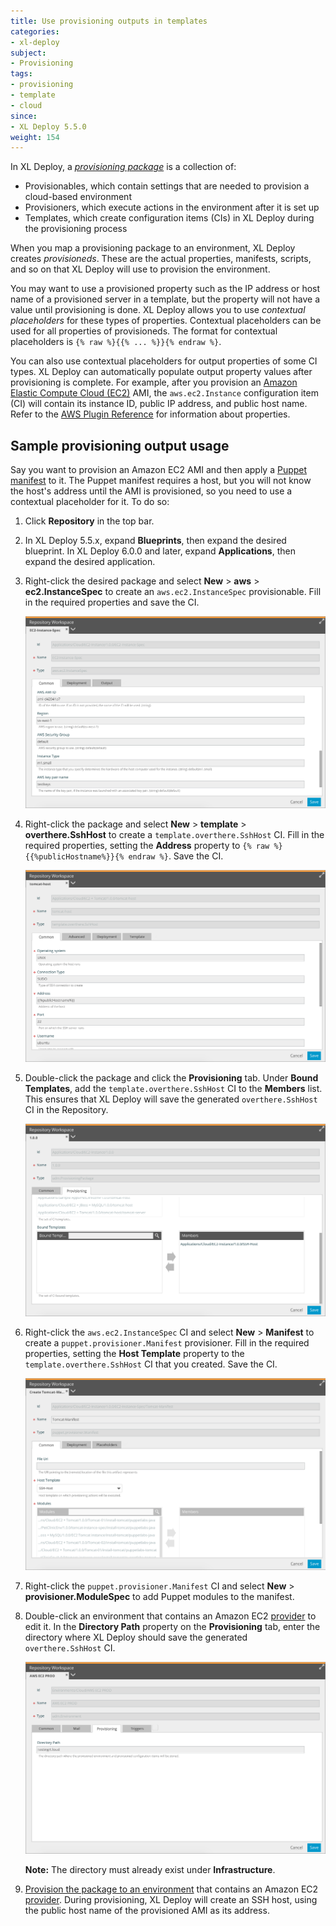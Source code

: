 ```yaml
---
title: Use provisioning outputs in templates
categories:
- xl-deploy
subject:
- Provisioning
tags:
- provisioning
- template
- cloud
since:
- XL Deploy 5.5.0
weight: 154
---
```


In XL Deploy, a [*provisioning package*](/xl-deploy/how-to/create-a-provisioning-package.html) is a collection of:

* Provisionables, which contain settings that are needed to provision a cloud-based environment
* Provisioners, which execute actions in the environment after it is set up
* Templates, which create configuration items (CIs) in XL Deploy during the provisioning process

When you map a provisioning package to an environment, XL Deploy creates *provisioneds*. These are the actual properties, manifests, scripts, and so on that XL Deploy will use to provision the environment.

You may want to use a provisioned property such as the IP address or host name of a provisioned server in a template, but the property will not have a value until provisioning is done. XL Deploy allows you to use *contextual placeholders* for these types of properties. Contextual placeholders can be used for all properties of provisioneds. The format for contextual placeholders is `{% raw %}{{% ... %}}{% endraw %}`.

You can also use contextual placeholders for output properties of some CI types. XL Deploy can automatically populate output property values after provisioning is complete. For example, after you provision an [Amazon Elastic Compute Cloud (EC2)](https://aws.amazon.com/ec2/) AMI, the `aws.ec2.Instance` configuration item (CI) will contain its instance ID, public IP address, and public host name. Refer to the [AWS Plugin Reference](/xl-deploy-xld-aws-plugin/latest/awsPluginManual.html) for information about properties.

## Sample provisioning output usage

Say you want to provision an Amazon EC2 AMI and then apply a [Puppet manifest](https://puppetlabs.com/) to it. The Puppet manifest requires a host, but you will not know the host's address until the AMI is provisioned, so you need to use a contextual placeholder for it. To do so:

1. Click **Repository** in the top bar.
1. In XL Deploy 5.5.x, expand **Blueprints**, then expand the desired blueprint. In XL Deploy 6.0.0 and later, expand **Applications**, then expand the desired application.
1. Right-click the desired package and select **New** > **aws** > **ec2.InstanceSpec** to create an `aws.ec2.InstanceSpec` provisionable. Fill in the required properties and save the CI.

    ![Create new provisionable (aws.ec2.InstanceSpec)](images/provisioning-create-new-provisionable-02.png)

1. Right-click the package and select **New** > **template** > **overthere.SshHost** to create a `template.overthere.SshHost` CI. Fill in the required properties, setting the **Address** property to `{% raw %}{{%publicHostname%}}{% endraw %}`. Save the CI.

    ![Sample template.overthere.SshHost with contextual placeholder](images/provisioning-create-new-template.png)

1. Double-click the package and click the **Provisioning** tab. Under **Bound Templates**, add the `template.overthere.SshHost` CI to the **Members** list. This ensures that XL Deploy will save the generated `overthere.SshHost` CI in the Repository.

    ![Sample package with bound template](images/provisioning-add-bound-template.png)

1. Right-click the `aws.ec2.InstanceSpec` CI and select **New** > **Manifest** to create a `puppet.provisioner.Manifest` provisioner. Fill in the required properties, setting the **Host Template** property to the `template.overthere.SshHost` CI that you created. Save the CI.

    ![Sample puppet.provisioner.Manifest](images/provisioning-create-puppet-manifest.png)

1. Right-click the `puppet.provisioner.Manifest` CI and select **New** > **provisioner.ModuleSpec** to add Puppet modules to the manifest.

1. Double-click an environment that contains an Amazon EC2 [provider](/xl-deploy/how-to/create-a-provider.html) to edit it. In the **Directory Path** property on the **Provisioning** tab, enter the directory where XL Deploy should save the generated `overthere.SshHost` CI.

    ![Directory path property on a sample provider](images/provisioning-directory-path-on-provider.png)

    **Note:** The directory must already exist under **Infrastructure**.

1. [Provision the package to an environment](/xl-deploy/how-to/provision-an-environment.html) that contains an Amazon EC2 [provider](/xl-deploy/how-to/create-a-provider.html). During provisioning, XL Deploy will create an SSH host, using the public host name of the provisioned AMI as its address.
